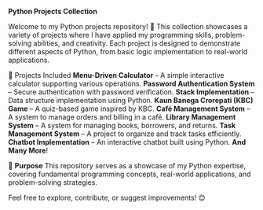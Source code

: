 **Python Projects Collection**

Welcome to my Python projects repository! 🚀 This collection showcases a variety of projects where I have applied my programming skills, problem-solving abilities, and creativity. Each project is designed to demonstrate different aspects of Python, from basic logic implementation to real-world applications.

📌 Projects Included
**Menu-Driven Calculator** – A simple interactive calculator supporting various operations.
**Password Authentication System** – Secure authentication with password verification.
**Stack Implementation** – Data structure implementation using Python.
**Kaun Banega Crorepati (KBC) Game** – A quiz-based game inspired by KBC.
**Café Management System** – A system to manage orders and billing in a café.
**Library Management System** – A system for managing books, borrowers, and returns.
**Task Management System** – A project to organize and track tasks efficiently.
**Chatbot Implementation** – An interactive chatbot built using Python.
**And Many More**!

🎯 **Purpose**
This repository serves as a showcase of my Python expertise, covering fundamental programming concepts, real-world applications, and problem-solving strategies.

Feel free to explore, contribute, or suggest improvements! 😊
